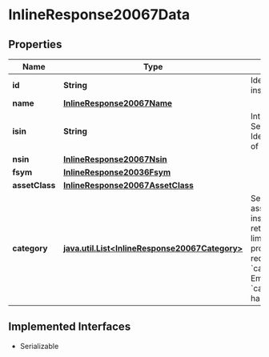 

# InlineResponse20067Data


## Properties

Name | Type | Description | Notes
------------ | ------------- | ------------- | -------------
**id** | **String** | Identifier of an instrument. |  [optional]
**name** | [**InlineResponse20067Name**](InlineResponse20067Name.md) |  |  [optional]
**isin** | **String** | International Securities Identification Number of the instrument. |  [optional]
**nsin** | [**InlineResponse20067Nsin**](InlineResponse20067Nsin.md) |  |  [optional]
**fsym** | [**InlineResponse20036Fsym**](InlineResponse20036Fsym.md) |  |  [optional]
**assetClass** | [**InlineResponse20067AssetClass**](InlineResponse20067AssetClass.md) |  |  [optional]
**category** | [**java.util.List&lt;InlineResponse20067Category&gt;**](InlineResponse20067Category.md) | Set of categories assigned to the instrument. The set of returned categories is limited to the values provided in the request parameter &#x60;category.restrict.ids.&#x60; Empty, if &#x60;category.restrict.ids&#x60; has not been used. |  [optional]


## Implemented Interfaces

* Serializable


